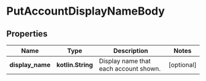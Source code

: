 
# PutAccountDisplayNameBody

## Properties
Name | Type | Description | Notes
------------ | ------------- | ------------- | -------------
**display_name** | **kotlin.String** | Display name that each account shown. |  [optional]



